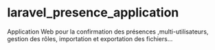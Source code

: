 # laravel_presence_application
Application Web pour la confirmation des présences ,multi-utilisateurs, gestion des rôles, importation et exportation des fichiers...
